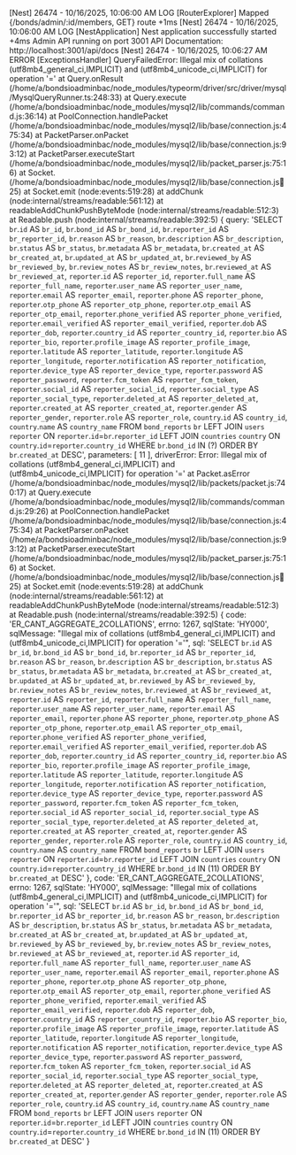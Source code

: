 [Nest] 26474  - 10/16/2025, 10:06:00 AM     LOG [RouterExplorer] Mapped {/bonds/admin/:id/members, GET} route +1ms
[Nest] 26474  - 10/16/2025, 10:06:00 AM     LOG [NestApplication] Nest application successfully started +4ms
Admin API running on port 3001
API Documentation: http://localhost:3001/api/docs
[Nest] 26474  - 10/16/2025, 10:06:27 AM   ERROR [ExceptionsHandler] QueryFailedError: Illegal mix of collations (utf8mb4_general_ci,IMPLICIT) and (utf8mb4_unicode_ci,IMPLICIT) for operation '='
    at Query.onResult (/home/a/bondsioadminbac/node_modules/typeorm/driver/src/driver/mysql/MysqlQueryRunner.ts:248:33)
    at Query.execute (/home/a/bondsioadminbac/node_modules/mysql2/lib/commands/command.js:36:14)
    at PoolConnection.handlePacket (/home/a/bondsioadminbac/node_modules/mysql2/lib/base/connection.js:475:34)
    at PacketParser.onPacket (/home/a/bondsioadminbac/node_modules/mysql2/lib/base/connection.js:93:12)
    at PacketParser.executeStart (/home/a/bondsioadminbac/node_modules/mysql2/lib/packet_parser.js:75:16)
    at Socket.<anonymous> (/home/a/bondsioadminbac/node_modules/mysql2/lib/base/connection.js:100:25)
    at Socket.emit (node:events:519:28)
    at addChunk (node:internal/streams/readable:561:12)
    at readableAddChunkPushByteMode (node:internal/streams/readable:512:3)
    at Readable.push (node:internal/streams/readable:392:5) {
  query: 'SELECT `br`.`id` AS `br_id`, `br`.`bond_id` AS `br_bond_id`, `br`.`reporter_id` AS `br_reporter_id`, `br`.`reason` AS `br_reason`, `br`.`description` AS `br_description`, `br`.`status` AS `br_status`, `br`.`metadata` AS `br_metadata`, `br`.`created_at` AS `br_created_at`, `br`.`updated_at` AS `br_updated_at`, `br`.`reviewed_by` AS `br_reviewed_by`, `br`.`review_notes` AS `br_review_notes`, `br`.`reviewed_at` AS `br_reviewed_at`, `reporter`.`id` AS `reporter_id`, `reporter`.`full_name` AS `reporter_full_name`, `reporter`.`user_name` AS `reporter_user_name`, `reporter`.`email` AS `reporter_email`, `reporter`.`phone` AS `reporter_phone`, `reporter`.`otp_phone` AS `reporter_otp_phone`, `reporter`.`otp_email` AS `reporter_otp_email`, `reporter`.`phone_verified` AS `reporter_phone_verified`, `reporter`.`email_verified` AS `reporter_email_verified`, `reporter`.`dob` AS `reporter_dob`, `reporter`.`country_id` AS `reporter_country_id`, `reporter`.`bio` AS `reporter_bio`, `reporter`.`profile_image` AS `reporter_profile_image`, `reporter`.`latitude` AS `reporter_latitude`, `reporter`.`longitude` AS `reporter_longitude`, `reporter`.`notification` AS `reporter_notification`, `reporter`.`device_type` AS `reporter_device_type`, `reporter`.`password` AS `reporter_password`, `reporter`.`fcm_token` AS `reporter_fcm_token`, `reporter`.`social_id` AS `reporter_social_id`, `reporter`.`social_type` AS `reporter_social_type`, `reporter`.`deleted_at` AS `reporter_deleted_at`, `reporter`.`created_at` AS `reporter_created_at`, `reporter`.`gender` AS `reporter_gender`, `reporter`.`role` AS `reporter_role`, `country`.`id` AS `country_id`, `country`.`name` AS `country_name` FROM `bond_reports` `br` LEFT JOIN `users` `reporter` ON `reporter`.`id`=`br`.`reporter_id`  LEFT JOIN `countries` `country` ON `country`.`id`=`reporter`.`country_id` WHERE `br`.`bond_id` IN (?) ORDER BY `br`.`created_at` DESC',
  parameters: [
    11
  ],
  driverError: Error: Illegal mix of collations (utf8mb4_general_ci,IMPLICIT) and (utf8mb4_unicode_ci,IMPLICIT) for operation '='
      at Packet.asError (/home/a/bondsioadminbac/node_modules/mysql2/lib/packets/packet.js:740:17)
      at Query.execute (/home/a/bondsioadminbac/node_modules/mysql2/lib/commands/command.js:29:26)
      at PoolConnection.handlePacket (/home/a/bondsioadminbac/node_modules/mysql2/lib/base/connection.js:475:34)
      at PacketParser.onPacket (/home/a/bondsioadminbac/node_modules/mysql2/lib/base/connection.js:93:12)
      at PacketParser.executeStart (/home/a/bondsioadminbac/node_modules/mysql2/lib/packet_parser.js:75:16)
      at Socket.<anonymous> (/home/a/bondsioadminbac/node_modules/mysql2/lib/base/connection.js:100:25)
      at Socket.emit (node:events:519:28)
      at addChunk (node:internal/streams/readable:561:12)
      at readableAddChunkPushByteMode (node:internal/streams/readable:512:3)
      at Readable.push (node:internal/streams/readable:392:5) {
    code: 'ER_CANT_AGGREGATE_2COLLATIONS',
    errno: 1267,
    sqlState: 'HY000',
    sqlMessage: "Illegal mix of collations (utf8mb4_general_ci,IMPLICIT) and (utf8mb4_unicode_ci,IMPLICIT) for operation '='",
    sql: 'SELECT `br`.`id` AS `br_id`, `br`.`bond_id` AS `br_bond_id`, `br`.`reporter_id` AS `br_reporter_id`, `br`.`reason` AS `br_reason`, `br`.`description` AS `br_description`, `br`.`status` AS `br_status`, `br`.`metadata` AS `br_metadata`, `br`.`created_at` AS `br_created_at`, `br`.`updated_at` AS `br_updated_at`, `br`.`reviewed_by` AS `br_reviewed_by`, `br`.`review_notes` AS `br_review_notes`, `br`.`reviewed_at` AS `br_reviewed_at`, `reporter`.`id` AS `reporter_id`, `reporter`.`full_name` AS `reporter_full_name`, `reporter`.`user_name` AS `reporter_user_name`, `reporter`.`email` AS `reporter_email`, `reporter`.`phone` AS `reporter_phone`, `reporter`.`otp_phone` AS `reporter_otp_phone`, `reporter`.`otp_email` AS `reporter_otp_email`, `reporter`.`phone_verified` AS `reporter_phone_verified`, `reporter`.`email_verified` AS `reporter_email_verified`, `reporter`.`dob` AS `reporter_dob`, `reporter`.`country_id` AS `reporter_country_id`, `reporter`.`bio` AS `reporter_bio`, `reporter`.`profile_image` AS `reporter_profile_image`, `reporter`.`latitude` AS `reporter_latitude`, `reporter`.`longitude` AS `reporter_longitude`, `reporter`.`notification` AS `reporter_notification`, `reporter`.`device_type` AS `reporter_device_type`, `reporter`.`password` AS `reporter_password`, `reporter`.`fcm_token` AS `reporter_fcm_token`, `reporter`.`social_id` AS `reporter_social_id`, `reporter`.`social_type` AS `reporter_social_type`, `reporter`.`deleted_at` AS `reporter_deleted_at`, `reporter`.`created_at` AS `reporter_created_at`, `reporter`.`gender` AS `reporter_gender`, `reporter`.`role` AS `reporter_role`, `country`.`id` AS `country_id`, `country`.`name` AS `country_name` FROM `bond_reports` `br` LEFT JOIN `users` `reporter` ON `reporter`.`id`=`br`.`reporter_id`  LEFT JOIN `countries` `country` ON `country`.`id`=`reporter`.`country_id` WHERE `br`.`bond_id` IN (11) ORDER BY `br`.`created_at` DESC'
  },
  code: 'ER_CANT_AGGREGATE_2COLLATIONS',
  errno: 1267,
  sqlState: 'HY000',
  sqlMessage: "Illegal mix of collations (utf8mb4_general_ci,IMPLICIT) and (utf8mb4_unicode_ci,IMPLICIT) for operation '='",
  sql: 'SELECT `br`.`id` AS `br_id`, `br`.`bond_id` AS `br_bond_id`, `br`.`reporter_id` AS `br_reporter_id`, `br`.`reason` AS `br_reason`, `br`.`description` AS `br_description`, `br`.`status` AS `br_status`, `br`.`metadata` AS `br_metadata`, `br`.`created_at` AS `br_created_at`, `br`.`updated_at` AS `br_updated_at`, `br`.`reviewed_by` AS `br_reviewed_by`, `br`.`review_notes` AS `br_review_notes`, `br`.`reviewed_at` AS `br_reviewed_at`, `reporter`.`id` AS `reporter_id`, `reporter`.`full_name` AS `reporter_full_name`, `reporter`.`user_name` AS `reporter_user_name`, `reporter`.`email` AS `reporter_email`, `reporter`.`phone` AS `reporter_phone`, `reporter`.`otp_phone` AS `reporter_otp_phone`, `reporter`.`otp_email` AS `reporter_otp_email`, `reporter`.`phone_verified` AS `reporter_phone_verified`, `reporter`.`email_verified` AS `reporter_email_verified`, `reporter`.`dob` AS `reporter_dob`, `reporter`.`country_id` AS `reporter_country_id`, `reporter`.`bio` AS `reporter_bio`, `reporter`.`profile_image` AS `reporter_profile_image`, `reporter`.`latitude` AS `reporter_latitude`, `reporter`.`longitude` AS `reporter_longitude`, `reporter`.`notification` AS `reporter_notification`, `reporter`.`device_type` AS `reporter_device_type`, `reporter`.`password` AS `reporter_password`, `reporter`.`fcm_token` AS `reporter_fcm_token`, `reporter`.`social_id` AS `reporter_social_id`, `reporter`.`social_type` AS `reporter_social_type`, `reporter`.`deleted_at` AS `reporter_deleted_at`, `reporter`.`created_at` AS `reporter_created_at`, `reporter`.`gender` AS `reporter_gender`, `reporter`.`role` AS `reporter_role`, `country`.`id` AS `country_id`, `country`.`name` AS `country_name` FROM `bond_reports` `br` LEFT JOIN `users` `reporter` ON `reporter`.`id`=`br`.`reporter_id`  LEFT JOIN `countries` `country` ON `country`.`id`=`reporter`.`country_id` WHERE `br`.`bond_id` IN (11) ORDER BY `br`.`created_at` DESC'
}
